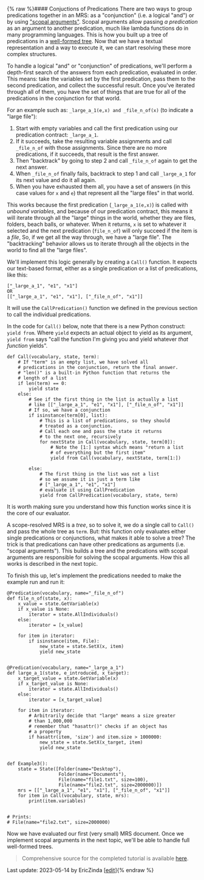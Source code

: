{% raw %}#### Conjuctions of Predications
There are two ways to group predications together in an MRS: as a "conjunction" (i.e. a logical "and") or by using ["scopal arguments"](https://blog.inductorsoftware.com/Perplexity/home/devhowto/devhowtoMRS). Scopal arguments allow passing *a predication* as an argument to another predication, much like lambda functions do in many programming languages. This is how you built up a tree of predications in a [well-formed tree](https://blog.inductorsoftware.com/Perplexity/home/devhowto/devhowtoWellFormedTree). Now that we have a textual representation and a way to execute it, we can start resolving these more complex structures.

To handle a logical "and" or "conjunction" of predications, we'll perform a depth-first search of the answers from each predication, evaluated in order. This means: take the variables set by the first predication, pass them to the second predication, and collect the successful result. Once you've iterated through all of them, you have the set of things that are true for all of the predications in the conjunction for that world.

For an example such as: `_large_a_1(e,x) and _file_n_of(x)` (to indicate a "large file"):
1. Start with empty variables and call the first predication using our predication contract: `_large_a_1`. 
2. If it succeeds, take the resulting variable assignments and call `_file_n_of` with those assignments. Since there are no more predications, if it succeeds, that result is the first answer.
3. Then "backtrack" by going to step 2 and call `_file_n_of` again to get the next answer. 
4. When `_file_n_of` finally fails, backtrack to step 1 and call `_large_a_1` for its next value and do it all again. 
5. When you have exhausted them all, you have a set of answers (in this case values for `x` and `e`) that represent all the "large files" in that world.

This works because the first predication (`_large_a_1(e,x)`) is called with *unbound variables*, and because of our predication contract, this means it will iterate through all the "large" things in the world, whether they are files, folders, beach balls, or whatever. When it returns, `x` is set to whatever it selected and the next predication (`file_n_of`) will only succeed if the item is a *file*, So, if we get all the way through, we have a "large file".  The "backtracking" behavior allows us to iterate through all the objects in the world to find all the "large files".

We'll implement this logic generally by creating a `Call()` function. It expects our text-based format, either as a single predication or a list of predications, like this:
```
["_large_a_1", "e1", "x1"]
OR
[["_large_a_1", "e1", "x1"], ["_file_n_of", "x1"]]
```

It will use the `CallPredication()` function we defined in the previous section to call the individual predications. 

In the code for `Call()` below, note that there is a new Python construct: `yield from`.  Where `yield` expects an actual object to yield as its argument, `yield from` says "call the function I'm giving you and yield whatever *that function* yields".

```
def Call(vocabulary, state, term):
    # If "term" is an empty list, we have solved all
    # predications in the conjunction, return the final answer.
    # "len()" is a built-in Python function that returns the
    # length of a list
    if len(term) == 0:
        yield state
    else:
        # See if the first thing in the list is actually a list
        # like [["_large_a_1", "e1", "x1"], ["_file_n_of", "x1"]]
        # If so, we have a conjunction
        if isinstance(term[0], list):
            # This is a list of predications, so they should
            # treated as a conjunction.
            # Call each one and pass the state it returns
            # to the next one, recursively
            for nextState in Call(vocabulary, state, term[0]):
                # Note the [1:] syntax which means "return a list
                # of everything but the first item"
                yield from Call(vocabulary, nextState, term[1:])

        else:
            # The first thing in the list was not a list
            # so we assume it is just a term like
            # ["_large_a_1", "e1", "x1"]
            # evaluate it using CallPredication
            yield from CallPredication(vocabulary, state, term)
```

It is worth making sure you understand how this function works since it is the core of our evaluator. 

A scope-resolved MRS is a *tree*, so to solve it, we do a single call to `Call()` and pass the whole tree as `term`. But: this function only evaluates either single predications or conjunctions, what makes it able to solve a tree? The trick is that predications can have other predications as arguments (i.e. "scopal arguments"). This builds a tree and the predications with scopal arguments are responsible for solving the scopal arguments. How this all works is described in the next topic.

To finish this up, let's implement the predications needed to make the example run and run it:

```
@Predication(vocabulary, name="_file_n_of")
def file_n_of(state, x):
    x_value = state.GetVariable(x)
    if x_value is None:
        iterator = state.AllIndividuals()
    else:
        iterator = [x_value]

    for item in iterator:
        if isinstance(item, File):
            new_state = state.SetX(x, item)
            yield new_state


@Predication(vocabulary, name="_large_a_1")
def large_a_1(state, e_introduced, x_target):
    x_target_value = state.GetVariable(x)
    if x_target_value is None:
        iterator = state.AllIndividuals()
    else:
        iterator = [x_target_value]

    for item in iterator:
        # Arbitrarily decide that "large" means a size greater
        # than 1,000,000 
        # remember that "hasattr()" checks if an object has
        # a property
        if hasattr(item, 'size') and item.size > 1000000:
            new_state = state.SetX(x_target, item)
            yield new_state

    
def Example3():
    state = State([Folder(name="Desktop"),
                   Folder(name="Documents"),
                   File(name="file1.txt", size=100),
                   File(name="file2.txt", size=2000000)])
    mrs = [["_large_a_1", "e1", "x1"], ["_file_n_of", "x1"]]
    for item in Call(vocabulary, state, mrs):
        print(item.variables)
        
        
# Prints:
# File(name="file2.txt", size=2000000)
```

Now we have evaluated our first (very small) MRS document. Once we implement scopal arguments in the next topic, we'll be able to handle full well-formed trees.

> Comprehensive source for the completed tutorial is available [here](https://github.com/EricZinda/Perplexity).


Last update: 2023-05-14 by EricZinda [[edit](https://github.com/EricZinda/Perplexity/edit/main/docs/devhowto/devhowto9.1Conjunctions.md)]{% endraw %}